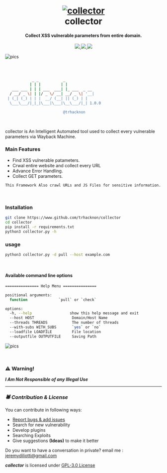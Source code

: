 <h1 align="center">
  <br>
  <a href="https://github.com/trhacknon/collector"><img src="./img/logo.png" alt="collector"></a>
  <br>
  collector
  <br>
</h1>

<h4 align="center">Collect XSS vulnerable parameters from entire domain.</h4>

<p align="center">
  <a href="https://github.com/trhacknon/collector/releases">
    <img src="https://img.shields.io/github/release/trhacknon/collector.svg">
  </a>
 
  <a href="https://github.com/trhacknon/collector/issues?q=is%3Aissue+is%3Aclosed">
      <img src="https://img.shields.io/github/issues-closed-raw/trhacknon/collector.svg">
  </a>
  
  <a href="https://github.com/trhacknon/collector/blob/main/LICENSE">
      <img src="https://img.shields.io/github/license/trhacknon/collector">
  </a>
  

</p>

![pics](./img/ss1.png)

<br>

```bash

            _ _           _             
           | | |         | |            
   ___ ___ | | | ___  ___| |_ ___  _ __ 
  / __/ _ \| | |/ _ \/ __| __/ _ \| '__|
 | (_| (_) | | |  __/ (__| || (_) | |   
  \___\___/|_|_|\___|\___|\__\___/|_| 1.0.0

                          @trhacknon 

```

<br>


collector is An Intelligent Automated tool used to collect every vulnerable parameters via Wayback Machine.


### Main Features
- Find XSS vulnerable patameters.
- Crwal entire website and collect every URL
- Advance Error Handling.
- Collect GET parameters.


`This Framework Also crawl URLs and JS Files for sensitive information.`

<br>

### Installation

```bash
git clone https://www.github.com/trhacknon/collector
cd collector
pip install -r requirements.txt
python3 collector.py -h
```
### usage
```bash
python3 collector.py -d pull --host example.com
```


<br>


#### Available command line options

```bash
=============== Help Menu ===============

positional arguments:
  function              `pull` or `check`

options:
  -h, --help                 show this help message and exit
  --host HOST                 Domain/Host Name
  --threads THREADS           The number of threads
  --with-subs WITH_SUBS       `yes` or `no`
  --loadfile LOADFILE         File location
  --outputfile OUTPUTFILE     Saving Path
```




![pics](./img/ss2.png)


<br>

### :warning: Warning!

***I Am Not Responsible of any Illegal Use***

-------------------------------------

### _🕷️ Contribution & License_

You can contribute in following ways:

- [Report bugs & add issues](https://github.com/trhacknon/collector/issues/new)
- Search for new vulnerability
- Develop plugins
- Searching Exploits
- Give suggestions **(Ideas)** to make it better

Do you want to have a conversation in private? email me : jeremydiliotti@gmail.com

***collector*** is licensed under [GPL-3.0 License](https://github.com/trhacknon/collector/blob/master/LICENSE)
